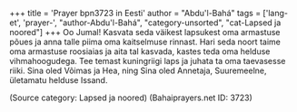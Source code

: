 +++
title = 'Prayer bpn3723 in Eesti'
author = "Abdu'l-Bahá"
tags = ['lang-et', 'prayer-', "author-Abdu'l-Bahá", "category-unsorted", "cat-Lapsed ja noored"]
+++
Oo Jumal! Kasvata seda väikest lapsukest oma armastuse põues ja anna talle piima oma kaitselmuse rinnast. Hari seda noort taime oma armastuse roosiaias ja aita tal kasvada, kastes teda oma helduse vihmahoogudega. Tee temast kuningriigi laps ja juhata ta oma taevasesse riiki. Sina oled Võimas ja Hea, ning Sina oled Annetaja, Suuremeelne, ületamatu helduse Issand.

(Source category: Lapsed ja noored)
(Bahaiprayers.net ID: 3723)
